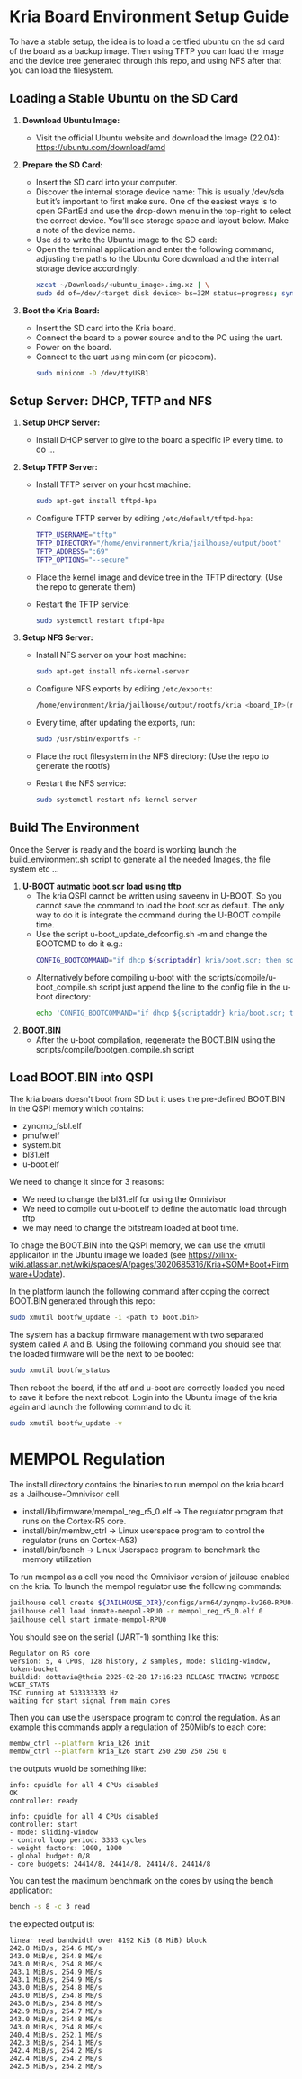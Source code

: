 # Kria Board Environment Setup Guide
To have a stable setup, the idea is to load a certfied ubuntu on the sd card of the board as a 
backup image. Then using TFTP you can load the Image and the device tree generated through 
this repo, and using NFS after that you can load the filesystem.

## Loading a Stable Ubuntu on the SD Card

1. **Download Ubuntu Image:**
    - Visit the official Ubuntu website and download the Image (22.04): https://ubuntu.com/download/amd

2. **Prepare the SD Card:**
    - Insert the SD card into your computer.
    - Discover the internal storage device name: This is usually /dev/sda but it’s important to first make sure. 
      One of the easiest ways is to open GPartEd and use the drop-down menu in the top-right to select the correct
      device. You’ll see storage space and layout below. Make a note of the device name.
    - Use `dd` to write the Ubuntu image to the SD card:
    - Open the terminal application and enter the following command, adjusting the paths to the Ubuntu Core download and the internal storage device accordingly:
      ```sh 
      xzcat ~/Downloads/<ubuntu_image>.img.xz | \
      sudo dd of=/dev/<target disk device> bs=32M status=progress; sync
      ```

3. **Boot the Kria Board:**
    - Insert the SD card into the Kria board.
    - Connect the board to a power source and to the PC using the uart.
    - Power on the board.
    - Connect to the uart using minicom (or picocom).
      ```sh
      sudo minicom -D /dev/ttyUSB1 
      ```

## Setup Server: DHCP, TFTP and NFS 
1. **Setup DHCP Server:**
    - Install DHCP server to give to the board a specific IP every time.
    to do ...

2. **Setup TFTP Server:**
    - Install TFTP server on your host machine:
      ```sh
      sudo apt-get install tftpd-hpa
      ```
    - Configure TFTP server by editing `/etc/default/tftpd-hpa`:
      ```sh
      TFTP_USERNAME="tftp"
      TFTP_DIRECTORY="/home/environment/kria/jailhouse/output/boot"
      TFTP_ADDRESS=":69"
      TFTP_OPTIONS="--secure"
      ```
    - Place the kernel image and device tree in the TFTP directory:
      (Use the repo to generate them)

    - Restart the TFTP service:
      ```sh
      sudo systemctl restart tftpd-hpa
      ```

3. **Setup NFS Server:**
    - Install NFS server on your host machine:
      ```sh
      sudo apt-get install nfs-kernel-server
      ```
    - Configure NFS exports by editing `/etc/exports`:
      ```sh
      /home/environment/kria/jailhouse/output/rootfs/kria <board_IP>(rw,no_subtree_check,no_root_squash)
      ```
    - Every time, after updating the exports, run: 
      ```sh
      sudo /usr/sbin/exportfs -r
      ```
    - Place the root filesystem in the NFS directory:
      (Use the repo to generate the rootfs)

    - Restart the NFS service:
      ```sh
      sudo systemctl restart nfs-kernel-server
      ```

## Build The Environment
Once the Server is ready and the board is working launch the build_environment.sh script to generate all
the needed Images, the file system etc ...

1. **U-BOOT autmatic boot.scr load using tftp**
    - The kria QSPI cannot be written using saveenv in U-BOOT. So you cannot save the command to load the 
      boot.scr as default. The only way to do it is integrate the command during the U-BOOT compile time.
    - Use the script u-boot_update_defconfig.sh -m  and change the BOOTCMD to do it e.g.: 
      ```sh
      CONFIG_BOOTCOMMAND="if dhcp ${scriptaddr} kria/boot.scr; then source ${scriptaddr}
      ```
    - Alternatively before compiling u-boot with the scripts/compile/u-boot_compile.sh script just append 
      the line to the config file in the u-boot directory:
      ```sh
      echo 'CONFIG_BOOTCOMMAND="if dhcp ${scriptaddr} kria/boot.scr; then source ${scriptaddr}; fi"' >> ${uboot_dir}/.config
      ```
2. **BOOT.BIN**
    - After the u-boot compilation, regenerate the BOOT.BIN using the scripts/compile/bootgen_compile.sh script


## Load BOOT.BIN into QSPI
The kria boars doesn't boot from SD but it uses the pre-defined BOOT.BIN in the QSPI memory which contains: 
- zynqmp_fsbl.elf
- pmufw.elf
- system.bit
- bl31.elf
- u-boot.elf

We need to change it since for 3 reasons: 
- We need to change the bl31.elf for using the Omnivisor
- We need to compile out u-boot.elf to define the automatic load through tftp
- we may need to change the bitstream loaded at boot time. 

To chage the BOOT.BIN into the QSPI memory, we can use the xmutil applicaiton in the Ubuntu image we loaded 
(see https://xilinx-wiki.atlassian.net/wiki/spaces/A/pages/3020685316/Kria+SOM+Boot+Firmware+Update).

In the platform launch the following command after coping the correct BOOT.BIN generated through this repo:
```sh
sudo xmutil bootfw_update -i <path to boot.bin>
```
The system has a backup firmware management with two separated system called A and B. 
Using the following command you should see that the loaded firmware will be the next to be booted: 
```sh
sudo xmutil bootfw_status
```

Then reboot the board, if the atf and u-boot are correctly loaded you need to save it before the next reboot.
Login into the Ubuntu image of the kria again and launch the following command to do it:
```sh
sudo xmutil bootfw_update -v
```

# MEMPOL Regulation 
The install directory contains the binaries to run mempol on the kria board as a Jailhouse-Omnivisor cell.
- install/lib/firmware/mempol_reg_r5_0.elf  ->  The regulator program that runs on the Cortex-R5 core.
- install/bin/membw_ctrl                    ->  Linux userspace program to control the regulator (runs on Cortex-A53)
- install/bin/bench                         ->  Linux Userspace program to benchmark the memory utilization

To run mempol as a cell you need the Omnivisor version of jailouse enabled on the kria.
To launch the mempol regulator use the following commands:
```sh
jailhouse cell create ${JAILHOUSE_DIR}/configs/arm64/zynqmp-kv260-RPU0-mempol.cell
jailhouse cell load inmate-mempol-RPU0 -r mempol_reg_r5_0.elf 0
jailhouse cell start inmate-mempol-RPU0
```

You should see on the serial (UART-1) somthing like this:
```
Regulator on R5 core
version: 5, 4 CPUs, 128 history, 2 samples, mode: sliding-window, token-bucket
buildid: dottavia@theia 2025-02-28 17:16:23 RELEASE TRACING VERBOSE WCET_STATS
TSC running at 533333333 Hz
waiting for start signal from main cores
```

Then you can use the userspace program to control the regulation.
As an example this commands apply a regulation of 250Mib/s to each core:
```sh
membw_ctrl --platform kria_k26 init
membw_ctrl --platform kria_k26 start 250 250 250 250 0
```
the outputs wuold be something like:
```
info: cpuidle for all 4 CPUs disabled
OK
controller: ready
```
```
info: cpuidle for all 4 CPUs disabled
controller: start
- mode: sliding-window
- control loop period: 3333 cycles
- weight factors: 1000, 1000
- global budget: 0/8
- core budgets: 24414/8, 24414/8, 24414/8, 24414/8
```


You can test the maximum benchmark on the cores by using the bench application:
```sh
bench -s 8 -c 3 read
```

the expected output is:
```
linear read bandwidth over 8192 KiB (8 MiB) block
242.8 MiB/s, 254.6 MB/s
243.0 MiB/s, 254.8 MB/s
243.0 MiB/s, 254.8 MB/s
243.1 MiB/s, 254.9 MB/s
243.1 MiB/s, 254.9 MB/s
243.0 MiB/s, 254.8 MB/s
243.0 MiB/s, 254.8 MB/s
243.0 MiB/s, 254.8 MB/s
242.9 MiB/s, 254.7 MB/s
243.0 MiB/s, 254.8 MB/s
243.0 MiB/s, 254.8 MB/s
240.4 MiB/s, 252.1 MB/s
242.3 MiB/s, 254.1 MB/s
242.4 MiB/s, 254.2 MB/s
242.4 MiB/s, 254.2 MB/s
242.5 MiB/s, 254.2 MB/s
```
